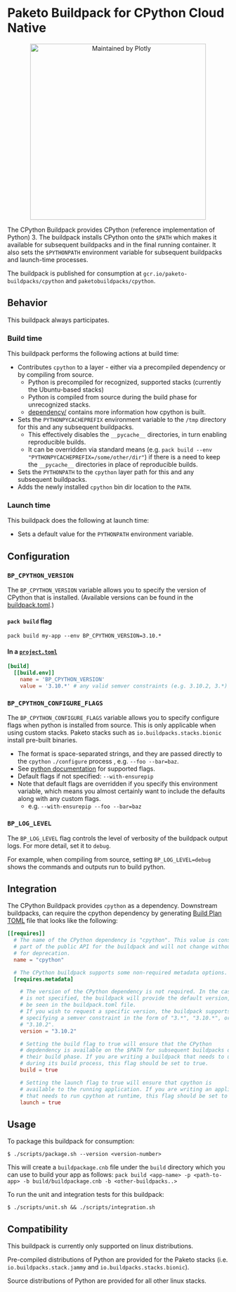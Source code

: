 # Paketo Buildpack for CPython Cloud Native

<div align="center">
  <a href="https://dash.plotly.com/project-maintenance">
    <img src="https://dash.plotly.com/assets/images/maintained-by-plotly.png" width="400px" alt="Maintained by Plotly">
  </a>
</div>

The CPython Buildpack provides CPython (reference implementation of Python) 3.
The buildpack installs CPython onto the `$PATH` which makes it available for
subsequent buildpacks and in the final running container. It also sets the
`$PYTHONPATH` environment variable for subsequent buildpacks and launch-time
processes.

The buildpack is published for consumption at `gcr.io/paketo-buildpacks/cpython` and
`paketobuildpacks/cpython`.

## Behavior

This buildpack always participates.

### Build time
This buildpack performs the following actions at build time:
* Contributes `cpython` to a layer - either via a precompiled dependency or by
  compiling from source.
  * Python is precompiled for recognized, supported stacks (currently the Ubuntu-based stacks)
  * Python is compiled from source during the build phase for unrecognized stacks.
  * [dependency/](dependency/README.md) contains more information how cpython is built.
* Sets the `PYTHONPYCACHEPREFIX` environment variable to the `/tmp` directory
  for this and any subsequent buildpacks.
  * This effectively disables the `__pycache__` directories, in turn enabling
    reproducible builds.
  * It can be overridden via standard means (e.g. `pack build --env
    "PYTHONPYCACHEPREFIX=/some/other/dir"`) if there is a need to keep the
    `__pycache__` directories in place of reproducible builds.
* Sets the `PYTHONPATH` to the `cpython` layer path for this and any subsequent
  buildpacks.
* Adds the newly installed `cpython` bin dir location to the `PATH`.

### Launch time
This buildpack does the following at launch time:

* Sets a default value for the `PYTHONPATH` environment variable.

## Configuration

### `BP_CPYTHON_VERSION`
The `BP_CPYTHON_VERSION` variable allows you to specify the version of CPython
that is installed. (Available versions can be found in the
[buildpack.toml](./buildpack.toml).)

#### `pack build` flag
```shell
pack build my-app --env BP_CPYTHON_VERSION=3.10.*
```

#### In a [`project.toml`](https://github.com/buildpacks/spec/blob/main/extensions/project-descriptor.md)
```toml
[build]
  [[build.env]]
    name = 'BP_CPYTHON_VERSION'
    value = '3.10.*' # any valid semver constraints (e.g. 3.10.2, 3.*) are acceptable
```

### `BP_CPYTHON_CONFIGURE_FLAGS`
The `BP_CPYTHON_CONFIGURE_FLAGS` variable allows you to specify configure flags
when python is installed from source. This is only applicable when using custom
stacks. Paketo stacks such as `io.buildpacks.stacks.bionic` install pre-built binaries.

* The format is space-separated strings, and they are passed directly to the
  `cpython` `./configure` process , e.g. `--foo --bar=baz`.
* See [python documentation](https://docs.python.org/3/using/configure.html) for supported flags.
* Default flags if not specified: `--with-ensurepip`
* Note that default flags are overridden if you specify this environment variable,
which means you almost certainly want to include the defaults along with any custom flags.
  - e.g. `--with-ensurepip --foo --bar=baz`

### `BP_LOG_LEVEL`
The `BP_LOG_LEVEL` flag controls the level of verbosity of the buildpack output logs.
For more detail, set it to `debug`.

For example, when compiling from source, setting `BP_LOG_LEVEL=debug` shows the
commands and outputs run to build python.

## Integration

The CPython Buildpack provides `cpython` as a dependency. Downstream
buildpacks, can require the cpython dependency by generating [Build Plan
TOML](https://github.com/buildpacks/spec/blob/master/buildpack.md#build-plan-toml)
file that looks like the following:

```toml
[[requires]]
  # The name of the CPython dependency is "cpython". This value is considered
  # part of the public API for the buildpack and will not change without a plan
  # for deprecation.
  name = "cpython"

  # The CPython buildpack supports some non-required metadata options.
  [requires.metadata]

    # The version of the CPython dependency is not required. In the case it
    # is not specified, the buildpack will provide the default version, which can
    # be seen in the buildpack.toml file.
    # If you wish to request a specific version, the buildpack supports
    # specifying a semver constraint in the form of "3.*", "3.10.*", or even
    # "3.10.2".
    version = "3.10.2"

    # Setting the build flag to true will ensure that the CPython
    # depdendency is available on the $PATH for subsequent buildpacks during
    # their build phase. If you are writing a buildpack that needs to use CPython
    # during its build process, this flag should be set to true.
    build = true

    # Setting the launch flag to true will ensure that cpython is
    # available to the running application. If you are writing an application
    # that needs to run cpython at runtime, this flag should be set to true.
    launch = true
```

## Usage

To package this buildpack for consumption:

```
$ ./scripts/package.sh --version <version-number>
```

This will create a `buildpackage.cnb` file under the `build` directory which you
can use to build your app as follows:
`pack build <app-name> -p <path-to-app> -b build/buildpackage.cnb -b <other-buildpacks..>`

To run the unit and integration tests for this buildpack:
```
$ ./scripts/unit.sh && ./scripts/integration.sh
```

## Compatibility

This buildpack is currently only supported on linux distributions.

Pre-compiled distributions of Python are provided for the Paketo stacks (i.e.
`io.buildpacks.stack.jammy` and `io.buildpacks.stacks.bionic`).

Source distributions of Python are provided for all other linux stacks.
